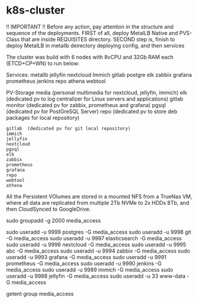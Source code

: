 # k8s-cluster

!! IMPORTANT !!
Before any action, pay attention in the structure and sequence of the deployments.
FIRST of all, deploy MetalLB Native and PVS-Class that are inside REQUISITES directory.
SECOND step is, finish to deploy MetalLB in metallb deirectory deploying config, and then services

The cluster was build with 6 nodes with 8vCPU and 32Gb RAM each (ETCD+CP+WN) to run below:

Services:
    metallb
    jellyfin
    nextcloud
    Immich
    gitlab
    postgre
    elk
    zabbix
    grafana
    prometheus
    jenkins
    repo
    athena
    webtool

PV-Storage
    media   (personal multimedia for nextcloud, jellyfin, immich)
    elk     (dedicated pv to log centralizer for Linux servers and applications)
    gitlab
    monitor (dedicated pv for zabbix, prometheus and grafana)
    pgsql   (dedicated pv for PostGreSQL Server)
    repo    (dedicated pv to store deb packages for local repository)

    gitlab  (dedicated pv for git local repository)
    immich
    jellyfin
    nextcloud
    pgsql
    elk
    zabbix
    prometheus
    grafana
    repo
    webtool
    athena

All the Persistent VOlumes are stored in a mounted NFS from a TrueNas VM, where all data are replicated from multiple 2Tb NVMe to 2x HDDs 8Tb, and then CloudSynced to GoogleDrive.


sudo groupadd -g 2000 media_access

sudo useradd -u 9999 postgres -G media_access
sudo useradd -u 9998 git -G media_access
sudo useradd -u 9997 elasticsearch -G media_access
sudo useradd -u 9996 nextcloud -G media_access
sudo useradd -u 9995 abc -G media_access
sudo useradd -u 9994 zabbix -G media_access
sudo useradd -u 9993 grafana -G media_access
sudo useradd -u 9991 prometheus -G media_access
sudo useradd -u 9990 jenkins -G media_access
sudo useradd -u 9989 immich -G media_access
sudo useradd -u 9988 jellyfin -G media_access
sudo useradd -u 33 www-data -G media_access

getent group media_access


















